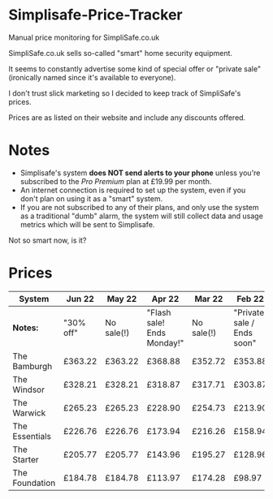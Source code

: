 # Simplisafe-Price-Tracker
Manual price monitoring for SimpliSafe.co.uk

SimpliSafe.co.uk sells so-called "smart" home security equipment.

It seems to constantly advertise some kind of special offer or "private sale" (ironically named since it's available to everyone).

I don't trust slick marketing so I decided to keep track of SimpliSafe's prices.

Prices are as listed on their website and include any discounts offered.

# Notes

* Simplisafe's system **does NOT send alerts to your phone** unless you're subscribed to the *Pro Premium* plan at £19.99 per month. 
* An internet connection is required to set up the system, even if you don't plan on using it as a "smart" system.
* If you are not subscribed to any of their plans, and only use the system as a traditional "dumb" alarm, the system will still collect data and usage metrics which will be sent to Simplisafe.

Not so smart now, is it?

# Prices

| System         | Jun 22    | May 22     | Apr 22                     | Mar 22     | Feb 22                     | Jan 22                     |
| -------------- | ------    | ------     | ------                     | ---------- | ----------                 | ----------                 |
| **Notes:**     | "30% off" | No sale(!) | "Flash sale! Ends Monday!" | No sale(!) | "Private sale / Ends soon" | "Private sale / Ends soon" |
| The Bamburgh   | £363.22   | £363.22    | £368.88                    | £352.72    | £353.88                    | £353.88                    |
| The Windsor    | £328.21   | £328.21    | £318.87                    | £317.71    | £303.87                    | £303.87                    |
| The Warwick    | £265.23   | £265.23    | £228.90                    | £254.73    | £213.90                    | £213.90                    |
| The Essentials | £226.76   | £226.76    | £173.94                    | £216.26    | £158.94                    | £158.94                    |
| The Starter    | £205.77   | £205.77    | £143.96                    | £195.27    | £128.96                    | £128.96                    |
| The Foundation | £184.78   | £184.78    | £113.97                    | £174.28    | £98.97                     | £98.97                     |

